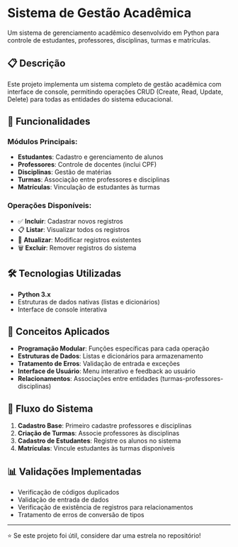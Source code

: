 # Sistema de Gestão Acadêmica

Um sistema de gerenciamento acadêmico desenvolvido em Python para controle de estudantes, professores, disciplinas, turmas e matrículas.

## 📋 Descrição

Este projeto implementa um sistema completo de gestão acadêmica com interface de console, permitindo operações CRUD (Create, Read, Update, Delete) para todas as entidades do sistema educacional.

## 🚀 Funcionalidades

### Módulos Principais:
- **Estudantes**: Cadastro e gerenciamento de alunos
- **Professores**: Controle de docentes (inclui CPF)
- **Disciplinas**: Gestão de matérias
- **Turmas**: Associação entre professores e disciplinas
- **Matrículas**: Vinculação de estudantes às turmas

### Operações Disponíveis:
- ✅ **Incluir**: Cadastrar novos registros
- 📋 **Listar**: Visualizar todos os registros
- 📝 **Atualizar**: Modificar registros existentes
- 🗑️ **Excluir**: Remover registros do sistema

## 🛠️ Tecnologias Utilizadas

- **Python 3.x**
- Estruturas de dados nativas (listas e dicionários)
- Interface de console interativa

## 🎯 Conceitos Aplicados

- **Programação Modular**: Funções específicas para cada operação
- **Estruturas de Dados**: Listas e dicionários para armazenamento
- **Tratamento de Erros**: Validação de entrada e exceções
- **Interface de Usuário**: Menu interativo e feedback ao usuário
- **Relacionamentos**: Associações entre entidades (turmas-professores-disciplinas)

## 🔄 Fluxo do Sistema

1. **Cadastro Base**: Primeiro cadastre professores e disciplinas
2. **Criação de Turmas**: Associe professores às disciplinas
3. **Cadastro de Estudantes**: Registre os alunos no sistema
4. **Matrículas**: Vincule estudantes às turmas disponíveis

## 📊 Validações Implementadas

- Verificação de códigos duplicados
- Validação de entrada de dados
- Verificação de existência de registros para relacionamentos
- Tratamento de erros de conversão de tipos

---

⭐ Se este projeto foi útil, considere dar uma estrela no repositório!
